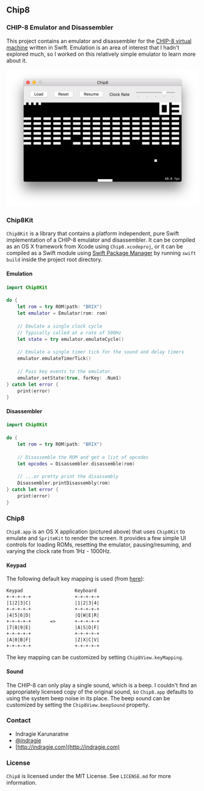## Chip8
### CHIP-8 Emulator and Disassembler

This project contains an emulator and disassembler for the [CHIP-8 virtual machine](https://en.wikipedia.org/wiki/CHIP-8) written in Swift. Emulation is an area of interest that I hadn't explored much, so I worked on this relatively simple emulator to learn more about it.

![Chip8 Emulator](screenshot.png)

### Chip8Kit

`Chip8Kit` is a library that contains a platform independent, pure Swift implementation of a CHIP-8 emulator and disassembler. It can be compiled as an OS X framework from Xcode using `Chip8.xcodeproj`, or it can be compiled as a Swift module using [Swift Package Manager](https://github.com/apple/swift-package-manager) by running `swift build` inside the project root directory.

#### Emulation

```swift
import Chip8Kit

do {
	let rom = try ROM(path: "BRIX")
	let emulator = Emulator(rom: rom)
	
	// Emulate a single clock cycle
	// Typically called at a rate of 500Hz
	let state = try emulator.emulateCycle()
	
	// Emulate a single timer tick for the sound and delay timers
	emulator.emulateTimerTick()
	
	// Pass key events to the emulator.
	emulator.setState(true, forKey: .Num1)
} catch let error {	
	print(error)
}
```

#### Disassembler

```swift
import Chip8Kit

do {
	let rom = try ROM(path: "BRIX")
	
	// Disassemble the ROM and get a list of opcodes
	let opcodes = Disassembler.disassemble(rom)
	
	// ...or pretty print the disassembly
	Disassembler.printDisassembly(rom)
} catch let error {	
	print(error)
}
```

### Chip8

`Chip8.app` is an OS X application (pictured above) that uses `Chip8Kit` to emulate and `SpriteKit` to render the screen. It provides a few simple UI controls for loading ROMs, resetting the emulator, pausing/resuming, and varying the clock rate from 1Hz - 1000Hz.

#### Keypad

The following default key mapping is used (from [here](http://www.multigesture.net/articles/how-to-write-an-emulator-chip-8-interpreter/)):

```
Keypad                   Keyboard
+-+-+-+-+                +-+-+-+-+
|1|2|3|C|                |1|2|3|4|
+-+-+-+-+                +-+-+-+-+
|4|5|6|D|                |Q|W|E|R|
+-+-+-+-+       =>       +-+-+-+-+
|7|8|9|E|                |A|S|D|F|
+-+-+-+-+                +-+-+-+-+
|A|0|B|F|                |Z|X|C|V|
+-+-+-+-+                +-+-+-+-+
```

The key mapping can be customized by setting `Chip8View.keyMapping`.

#### Sound

The CHIP-8 can only play a single sound, which is a beep. I couldn't find an appropriately licensed copy of the original sound, so `Chip8.app` defaults to using the system beep noise in its place. The beep sound can be customized by setting the `Chip8View.beepSound` property.


### Contact

* Indragie Karunaratne
* [@indragie](http://twitter.com/indragie)
* [http://indragie.com](http://indragie.com)

### License

`Chip8` is licensed under the MIT License. See `LICENSE.md` for more information.